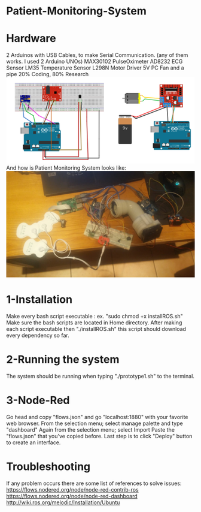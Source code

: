 # Patient-Monitoring-System
# Hardware
  2 Arduinos with USB Cables, to make Serial Communication. (any of them works. I used 2 Arduino UNOs)
  MAX30102 PulseOximeter
  AD8232 ECG Sensor
  LM35 Temperature Sensor
  L298N Motor Driver
  5V PC Fan and a pipe
  20% Coding, 80% Research
  ![Wiring](https://github.com/oguzalp7/Patient-Monitoring-System/blob/main/Wiring.png)
  And how is Patient Monitoring System looks like:
  ![System](https://github.com/oguzalp7/Patient-Monitoring-System/blob/main/3c656eca-b337-4419-a031-9e91c1f474ba.jpg)


# 1-Installation
  Make every bash script executable : ex. "sudo chmod +x installROS.sh"
  Make sure the bash scripts are located in Home directory.
  After making each script executable then "./installROS.sh" this script should download every dependency so far.
  
# 2-Running the system
  The system should be running when typing "./prototype1.sh" to the terminal.
  
# 3-Node-Red
  Go head and copy "flows.json" and go "localhost:1880" with your favorite web browser.
  From the selection menu; select manage palette and type "dashboard"
  Again from the selection menu; select Import
  Paste the "flows.json" that you've copied before.
  Last step is to click "Deploy" button to create an interface.
  
# Troubleshooting
  If any problem occurs there are some list of references to solve issues:
  https://flows.nodered.org/node/node-red-contrib-ros
  https://flows.nodered.org/node/node-red-dashboard
  http://wiki.ros.org/melodic/Installation/Ubuntu
